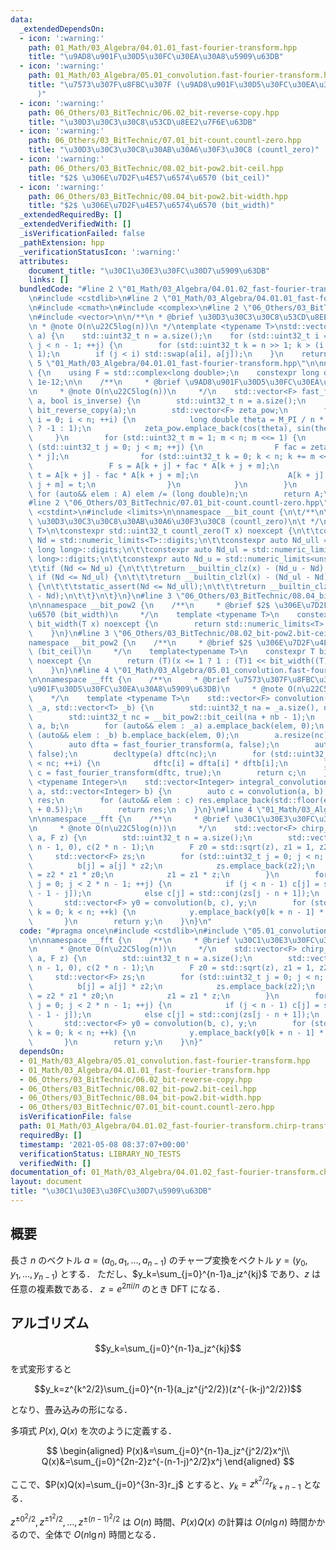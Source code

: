```yaml
---
data:
  _extendedDependsOn:
  - icon: ':warning:'
    path: 01_Math/03_Algebra/04.01.01_fast-fourier-transform.hpp
    title: "\u9AD8\u901F\u30D5\u30FC\u30EA\u30A8\u5909\u63DB"
  - icon: ':warning:'
    path: 01_Math/03_Algebra/05.01_convolution.fast-fourier-transform.hpp
    title: "\u7573\u307F\u8FBC\u307F (\u9AD8\u901F\u30D5\u30FC\u30EA\u30A8\u5909\u63DB\
      )"
  - icon: ':warning:'
    path: 06_Others/03_BitTechnic/06.02_bit-reverse-copy.hpp
    title: "\u30D3\u30C3\u30C8\u53CD\u8EE2\u7F6E\u63DB"
  - icon: ':warning:'
    path: 06_Others/03_BitTechnic/07.01_bit-count.countl-zero.hpp
    title: "\u30D3\u30C3\u30C8\u30AB\u30A6\u30F3\u30C8 (countl_zero)"
  - icon: ':warning:'
    path: 06_Others/03_BitTechnic/08.02_bit-pow2.bit-ceil.hpp
    title: "$2$ \u306E\u7D2F\u4E57\u6574\u6570 (bit_ceil)"
  - icon: ':warning:'
    path: 06_Others/03_BitTechnic/08.04_bit-pow2.bit-width.hpp
    title: "$2$ \u306E\u7D2F\u4E57\u6574\u6570 (bit_width)"
  _extendedRequiredBy: []
  _extendedVerifiedWith: []
  _isVerificationFailed: false
  _pathExtension: hpp
  _verificationStatusIcon: ':warning:'
  attributes:
    document_title: "\u30C1\u30E3\u30FC\u30D7\u5909\u63DB"
    links: []
  bundledCode: "#line 2 \"01_Math/03_Algebra/04.01.02_fast-fourier-transform.chirp-transform.hpp\"\
    \n#include <cstdlib>\n#line 2 \"01_Math/03_Algebra/04.01.01_fast-fourier-transform.hpp\"\
    \n#include <cmath>\n#include <complex>\n#line 2 \"06_Others/03_BitTechnic/06.02_bit-reverse-copy.hpp\"\
    \n#include <vector>\n\n/**\n * @brief \u30D3\u30C3\u30C8\u53CD\u8EE2\u7F6E\u63DB\
    \n * @note O(n\u22C5log(n))\n */\ntemplate <typename T>\nstd::vector<T> bit_reverse_copy(std::vector<T>\
    \ a) {\n    std::uint32_t n = a.size();\n    for (std::uint32_t i = 0, j = 1;\
    \ j < n - 1; ++j) {\n        for (std::uint32_t k = n >> 1; k > (i ^= k); k >>=\
    \ 1);\n        if (j < i) std::swap(a[i], a[j]);\n    }\n    return a;\n}\n#line\
    \ 5 \"01_Math/03_Algebra/04.01.01_fast-fourier-transform.hpp\"\n\nnamespace __fft\
    \ {\n    using F = std::complex<long double>;\n    constexpr long double EPS =\
    \ 1e-12;\n\n    /**\n     * @brief \u9AD8\u901F\u30D5\u30FC\u30EA\u30A8\u5909\u63DB\
    \n     * @note O(n\u22C5log(n))\n     */\n    std::vector<F> fast_fourier_transform(std::vector<F>\
    \ a, bool is_inverse) {\n        std::uint32_t n = a.size();\n        auto A =\
    \ bit_reverse_copy(a);\n        std::vector<F> zeta_pow;\n        for (std::uint32_t\
    \ i = 0; i < n; ++i) {\n            long double theta = M_PI / n * i * (is_inverse\
    \ ? -1 : 1);\n            zeta_pow.emplace_back(cos(theta), sin(theta));\n   \
    \     }\n        for (std::uint32_t m = 1; m < n; m <<= 1) {\n            for\
    \ (std::uint32_t j = 0; j < m; ++j) {\n                F fac = zeta_pow[n / m\
    \ * j];\n                for (std::uint32_t k = 0; k < n; k += m << 1) {\n   \
    \                 F s = A[k + j] + fac * A[k + j + m];\n                    F\
    \ t = A[k + j] - fac * A[k + j + m];\n                    A[k + j] = s; A[k +\
    \ j + m] = t;\n                }\n            }\n        }\n        if (is_inverse)\
    \ for (auto&& elem : A) elem /= (long double)n;\n        return A;\n    }\n}\n\
    #line 2 \"06_Others/03_BitTechnic/07.01_bit-count.countl-zero.hpp\"\n#include\
    \ <cstdint>\n#include <limits>\n\nnamespace __bit_count {\n\t/**\n\t * @brief\
    \ \u30D3\u30C3\u30C8\u30AB\u30A6\u30F3\u30C8 (countl_zero)\n\t */\n\ttemplate<typename\
    \ T>\n\tconstexpr std::uint32_t countl_zero(T x) noexcept {\n\t\tconstexpr auto\
    \ Nd = std::numeric_limits<T>::digits;\n\t\tconstexpr auto Nd_ull = std::numeric_limits<unsigned\
    \ long long>::digits;\n\t\tconstexpr auto Nd_ul = std::numeric_limits<unsigned\
    \ long>::digits;\n\t\tconstexpr auto Nd_u = std::numeric_limits<unsigned>::digits;\n\
    \t\tif (Nd <= Nd_u) {\n\t\t\treturn __builtin_clz(x) - (Nd_u - Nd);\n\t\t} else\
    \ if (Nd <= Nd_ul) {\n\t\t\treturn __builtin_clzl(x) - (Nd_ul - Nd);\n\t\t} else\
    \ {\n\t\t\tstatic_assert(Nd <= Nd_ull);\n\t\t\treturn __builtin_clzll(x) - (Nd_ull\
    \ - Nd);\n\t\t}\n\t}\n}\n#line 3 \"06_Others/03_BitTechnic/08.04_bit-pow2.bit-width.hpp\"\
    \n\nnamespace __bit_pow2 {\n    /**\n     * @brief $2$ \u306E\u7D2F\u4E57\u6574\
    \u6570 (bit_width)\n     */\n    template <typename T>\n    constexpr std::uint32_t\
    \ bit_width(T x) noexcept {\n        return std::numeric_limits<T>::digits - __bit_count::countl_zero(x);\n\
    \    }\n}\n#line 3 \"06_Others/03_BitTechnic/08.02_bit-pow2.bit-ceil.hpp\"\n\n\
    namespace __bit_pow2 {\n    /**\n     * @brief $2$ \u306E\u7D2F\u4E57\u6574\u6570\
    \ (bit_ceil)\n     */\n    template<typename T>\n    constexpr T bit_ceil(T x)\
    \ noexcept {\n        return (T)(x <= 1 ? 1 : (T)1 << bit_width((T)(x - 1)));\n\
    \    }\n}\n#line 4 \"01_Math/03_Algebra/05.01_convolution.fast-fourier-transform.hpp\"\
    \n\nnamespace __fft {\n    /**\n     * @brief \u7573\u307F\u8FBC\u307F (\u9AD8\
    \u901F\u30D5\u30FC\u30EA\u30A8\u5909\u63DB)\n     * @note O(n\u22C5log(n))\n \
    \    */\n    template <typename T>\n    std::vector<F> convolution(std::vector<T>\
    \ _a, std::vector<T> _b) {\n        std::uint32_t na = _a.size(), nb = _b.size();\n\
    \        std::uint32_t nc = __bit_pow2::bit_ceil(na + nb - 1);\n        std::vector<F>\
    \ a, b;\n        for (auto&& elem : _a) a.emplace_back(elem, 0);\n        for\
    \ (auto&& elem : _b) b.emplace_back(elem, 0);\n        a.resize(nc); b.resize(nc);\n\
    \        auto dfta = fast_fourier_transform(a, false);\n        auto dftb = fast_fourier_transform(b,\
    \ false);\n        decltype(a) dftc(nc);\n        for (std::uint32_t i = 0; i\
    \ < nc; ++i) {\n            dftc[i] = dfta[i] * dftb[i];\n        }\n        auto\
    \ c = fast_fourier_transform(dftc, true);\n        return c;\n    }\n\n    template\
    \ <typename Integer>\n    std::vector<Integer> integral_convolution(std::vector<Integer>\
    \ a, std::vector<Integer> b) {\n        auto c = convolution(a, b);\n        std::vector<Integer>\
    \ res;\n        for (auto&& elem : c) res.emplace_back(std::floor(elem.real()\
    \ + 0.5));\n        return res;\n    }\n}\n#line 4 \"01_Math/03_Algebra/04.01.02_fast-fourier-transform.chirp-transform.hpp\"\
    \n\nnamespace __fft {\n    /**\n     * @brief \u30C1\u30E3\u30FC\u30D7\u5909\u63DB\
    \n     * @note O(n\u22C5log(n))\n     */\n    std::vector<F> chirp_transform(std::vector<F>\
    \ a, F z) {\n        std::uint32_t n = a.size();\n        std::vector<F> b(2 *\
    \ n - 1, 0), c(2 * n - 1);\n        F z0 = std::sqrt(z), z1 = 1, z2 = 1;\n   \
    \     std::vector<F> zs;\n        for (std::uint32_t j = 0; j < n; ++j) {\n  \
    \          b[j] = a[j] * z2;\n            zs.emplace_back(z2);\n            z2\
    \ = z2 * z1 * z0;\n            z1 = z1 * z;\n        }\n        for (std::uint32_t\
    \ j = 0; j < 2 * n - 1; ++j) {\n            if (j < n - 1) c[j] = std::conj(zs[n\
    \ - 1 - j]);\n            else c[j] = std::conj(zs[j - n + 1]);\n        }\n \
    \       std::vector<F> y0 = convolution(b, c), y;\n        for (std::uint32_t\
    \ k = 0; k < n; ++k) {\n            y.emplace_back(y0[k + n - 1] * zs[k]);\n \
    \       }\n        return y;\n    }\n}\n"
  code: "#pragma once\n#include <cstdlib>\n#include \"05.01_convolution.fast-fourier-transform.hpp\"\
    \n\nnamespace __fft {\n    /**\n     * @brief \u30C1\u30E3\u30FC\u30D7\u5909\u63DB\
    \n     * @note O(n\u22C5log(n))\n     */\n    std::vector<F> chirp_transform(std::vector<F>\
    \ a, F z) {\n        std::uint32_t n = a.size();\n        std::vector<F> b(2 *\
    \ n - 1, 0), c(2 * n - 1);\n        F z0 = std::sqrt(z), z1 = 1, z2 = 1;\n   \
    \     std::vector<F> zs;\n        for (std::uint32_t j = 0; j < n; ++j) {\n  \
    \          b[j] = a[j] * z2;\n            zs.emplace_back(z2);\n            z2\
    \ = z2 * z1 * z0;\n            z1 = z1 * z;\n        }\n        for (std::uint32_t\
    \ j = 0; j < 2 * n - 1; ++j) {\n            if (j < n - 1) c[j] = std::conj(zs[n\
    \ - 1 - j]);\n            else c[j] = std::conj(zs[j - n + 1]);\n        }\n \
    \       std::vector<F> y0 = convolution(b, c), y;\n        for (std::uint32_t\
    \ k = 0; k < n; ++k) {\n            y.emplace_back(y0[k + n - 1] * zs[k]);\n \
    \       }\n        return y;\n    }\n}"
  dependsOn:
  - 01_Math/03_Algebra/05.01_convolution.fast-fourier-transform.hpp
  - 01_Math/03_Algebra/04.01.01_fast-fourier-transform.hpp
  - 06_Others/03_BitTechnic/06.02_bit-reverse-copy.hpp
  - 06_Others/03_BitTechnic/08.02_bit-pow2.bit-ceil.hpp
  - 06_Others/03_BitTechnic/08.04_bit-pow2.bit-width.hpp
  - 06_Others/03_BitTechnic/07.01_bit-count.countl-zero.hpp
  isVerificationFile: false
  path: 01_Math/03_Algebra/04.01.02_fast-fourier-transform.chirp-transform.hpp
  requiredBy: []
  timestamp: '2021-05-08 08:37:07+00:00'
  verificationStatus: LIBRARY_NO_TESTS
  verifiedWith: []
documentation_of: 01_Math/03_Algebra/04.01.02_fast-fourier-transform.chirp-transform.hpp
layout: document
title: "\u30C1\u30E3\u30FC\u30D7\u5909\u63DB"
---
```


## 概要

長さ $n$ のベクトル $a=(a_{0},a_{1},\ldots,a_{n-1})$ のチャープ変換をベクトル $y=(y_0,y_1,\ldots,y_{n-1})$ とする．
ただし、$y_k=\sum_{j=0}^{n-1}a_jz^{kj}$ であり、$z$ は任意の複素数である．
$z=e^{2\pi i/n}$ のとき DFT になる．

## アルゴリズム

$$y_k=\sum_{j=0}^{n-1}a_jz^{kj}$$

を式変形すると

$$y_k=z^{k^2/2}\sum_{j=0}^{n-1}(a_jz^{j^2/2})(z^{-(k-j)^2/2})$$

となり、畳み込みの形になる．

多項式 $P(x),Q(x)$ を次のように定義する．

$$
\begin{aligned}
P(x)&=\sum_{j=0}^{n-1}a_jz^{j^2/2}x^j\\
Q(x)&=\sum_{j=0}^{2n-2}z^{-(n-1-j)^2/2}x^j
\end{aligned}
$$

ここで、$P(x)Q(x)=\sum_{j=0}^{3n-3}r_j$ とすると、$y_k=z^{k^2/2}r_{k+n-1}$ となる．

$z^{\pm0^2/2},z^{\pm1^2/2},\ldots,z^{\pm(n-1)^2/2}$ は $O(n)$ 時間、$P(x)Q(x)$ の計算は $O(n\lg{n})$ 時間かかるので、全体で $O(n\lg{n})$ 時間となる．